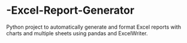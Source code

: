 # -Excel-Report-Generator
Python project to automatically generate and format Excel reports with charts and multiple sheets using pandas and ExcelWriter.
